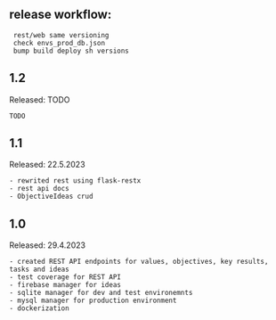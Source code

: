 ## release workflow:

     rest/web same versioning
     check envs_prod_db.json
     bump build deploy sh versions

## 1.2
Released: TODO

    TODO

## 1.1
Released: 22.5.2023

    - rewrited rest using flask-restx
    - rest api docs
    - ObjectiveIdeas crud

## 1.0
Released: 29.4.2023

    - created REST API endpoints for values, objectives, key results, tasks and ideas
    - test coverage for REST API 
    - firebase manager for ideas
    - sqlite manager for dev and test environemnts
    - mysql manager for production environment
    - dockerization